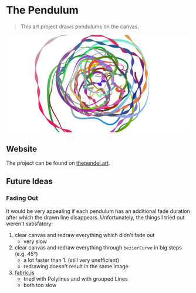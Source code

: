 # The Pendulum
>This art project draws pendulums on the canvas.

![canvas](preview.png)

## Website
The project can be found on [thependel.art](https://thependel.art).

## Future Ideas

### Fading Out
It would be very appealing if each pendulum has an additional fade duration after which the drawn line disappears. Unfortunately, the things I tried out weren't satisfatory:
1. clear canvas and redraw everything which didn't fade out
    * very slow
2. clear canvas and redraw everything through `bezierCurve` in big steps (e.g. 45°)
    * a lot faster than 1. (still very unefficient)
    * redrawing doesn't result in the same image
3. [fabric.js](http://fabricjs.com/)
    * tried with Polylines and with grouped Lines
    * both too slow
